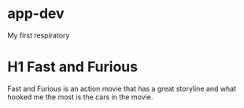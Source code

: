 # app-dev
My first respiratory 

# H1 Fast and Furious
Fast and Furious is an action movie that has a great storyline and what hooked me the most is the cars in the movie.
